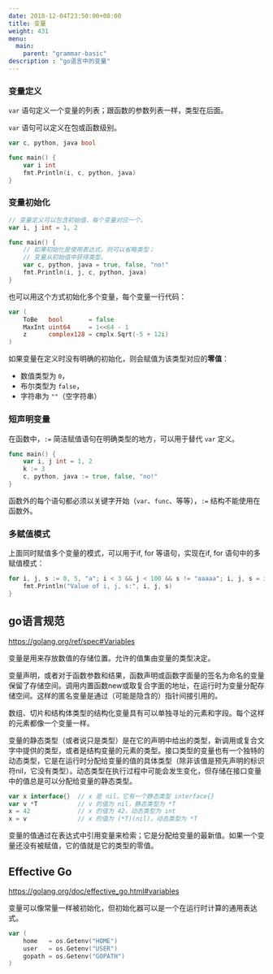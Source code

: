 ```yaml
---
date: 2018-12-04T23:50:00+08:00
title: 变量
weight: 431
menu:
  main:
    parent: "grammar-basic"
description : "go语言中的变量"
--- 
```


### 变量定义

`var` 语句定义一个变量的列表；跟函数的参数列表一样，类型在后面。

`var` 语句可以定义在包或函数级别。

```go
var c, python, java bool

func main() {
	var i int
	fmt.Println(i, c, python, java)
}
```

### 变量初始化

```go
// 变量定义可以包含初始值，每个变量对应一个。
var i, j int = 1, 2

func main() {
    // 如果初始化是使用表达式，则可以省略类型；
    // 变量从初始值中获得类型。
	var c, python, java = true, false, "no!"
	fmt.Println(i, j, c, python, java)
}
```

也可以用这个方式初始化多个变量，每个变量一行代码：

```go
var (
	ToBe   bool       = false
	MaxInt uint64     = 1<<64 - 1
	z      complex128 = cmplx.Sqrt(-5 + 12i)
)
```

如果变量在定义时没有明确的初始化，则会赋值为该类型对应的**零值**：

- 数值类型为 `0`，
- 布尔类型为 `false`，
- 字符串为 `""`（空字符串）

### 短声明变量

在函数中，`:=` 简洁赋值语句在明确类型的地方，可以用于替代 `var` 定义。

```go
func main() {
	var i, j int = 1, 2
	k := 3
	c, python, java := true, false, "no!"
}
```

函数外的每个语句都必须以关键字开始（`var`、`func`、等等），`:=` 结构不能使用在函数外。

### 多赋值模式

上面同时赋值多个变量的模式，可以用于if, for 等语句，实现在if, for 语句中的多赋值模式：

```go
for i, j, s := 0, 5, "a"; i < 3 && j < 100 && s != "aaaaa"; i, j, s = i+1, j+1, s + "a"  {
    fmt.Println("Value of i, j, s:", i, j, s)
}
```

## go语言规范

https://golang.org/ref/spec#Variables

变量是用来存放数值的存储位置。允许的值集由变量的类型决定。

变量声明，或者对于函数参数和结果，函数声明或函数字面量的签名为命名的变量保留了存储空间。调用内置函数new或取复合字面的地址，在运行时为变量分配存储空间。这样的匿名变量是通过（可能是隐含的）指针间接引用的。

数组、切片和结构体类型的结构化变量具有可以单独寻址的元素和字段。每个这样的元素都像一个变量一样。

变量的静态类型（或者说只是类型）是在它的声明中给出的类型，新调用或复合文字中提供的类型，或者是结构变量的元素的类型。接口类型的变量也有一个独特的动态类型，它是在运行时分配给变量的值的具体类型（除非该值是预先声明的标识符nil，它没有类型）。动态类型在执行过程中可能会发生变化，但存储在接口变量中的值总是可以分配给变量的静态类型。

```go
var x interface{}  // x 是 nil，它有一个静态类型 interface{}
var v *T           // v 的值为 nil，静态类型为 *T
x = 42             // x 的值为 42，动态类型为 int
x = v              // x 的值为 (*T)(nil)，动态类型为 *T
```

变量的值通过在表达式中引用变量来检索；它是分配给变量的最新值。如果一个变量还没有被赋值，它的值就是它的类型的零值。

## Effective Go

https://golang.org/doc/effective_go.html#variables

变量可以像常量一样被初始化，但初始化器可以是一个在运行时计算的通用表达式。

```go
var (
    home   = os.Getenv("HOME")
    user   = os.Getenv("USER")
    gopath = os.Getenv("GOPATH")
)
```


